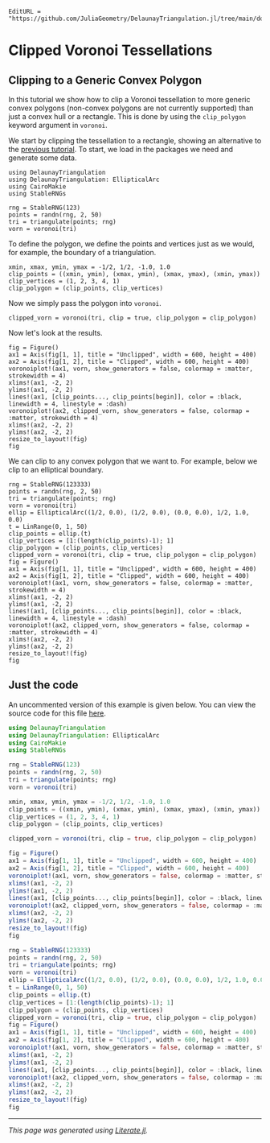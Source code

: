 ```@meta
EditURL = "https://github.com/JuliaGeometry/DelaunayTriangulation.jl/tree/main/docs/src/literate_tutorials/clipped_polygon.jl"
```

# Clipped Voronoi Tessellations
## Clipping to a Generic Convex Polygon

In this tutorial we show how to clip a Voronoi tessellation to
more generic convex polygons (non-convex polygons are not currently supported) than just a convex hull or a rectangle. This is
done by using the `clip_polygon` keyword argument in `voronoi`.

We start by clipping the tessellation to a rectangle, showing an alternative
to the [previous tutorial](clipped_rectangle.md). To start, we load in the packages
we need and generate some data.

````@example clipped_polygon
using DelaunayTriangulation
using DelaunayTriangulation: EllipticalArc
using CairoMakie
using StableRNGs

rng = StableRNG(123)
points = randn(rng, 2, 50)
tri = triangulate(points; rng)
vorn = voronoi(tri)
````

To define the polygon, we define the points and vertices just as we would, for example,
the boundary of a triangulation.

````@example clipped_polygon
xmin, xmax, ymin, ymax = -1/2, 1/2, -1.0, 1.0
clip_points = ((xmin, ymin), (xmax, ymin), (xmax, ymax), (xmin, ymax))
clip_vertices = (1, 2, 3, 4, 1)
clip_polygon = (clip_points, clip_vertices)
````

Now we simply pass the polygon into `voronoi`.

````@example clipped_polygon
clipped_vorn = voronoi(tri, clip = true, clip_polygon = clip_polygon)
````

Now let's look at the results.

````@example clipped_polygon
fig = Figure()
ax1 = Axis(fig[1, 1], title = "Unclipped", width = 600, height = 400)
ax2 = Axis(fig[1, 2], title = "Clipped", width = 600, height = 400)
voronoiplot!(ax1, vorn, show_generators = false, colormap = :matter, strokewidth = 4)
xlims!(ax1, -2, 2)
ylims!(ax1, -2, 2)
lines!(ax1, [clip_points..., clip_points[begin]], color = :black, linewidth = 4, linestyle = :dash)
voronoiplot!(ax2, clipped_vorn, show_generators = false, colormap = :matter, strokewidth = 4)
xlims!(ax2, -2, 2)
ylims!(ax2, -2, 2)
resize_to_layout!(fig)
fig
````

We can clip to any convex polygon that we want to. For example, below we clip to an elliptical boundary.

````@example clipped_polygon
rng = StableRNG(123333)
points = randn(rng, 2, 50)
tri = triangulate(points; rng)
vorn = voronoi(tri)
ellip = EllipticalArc((1/2, 0.0), (1/2, 0.0), (0.0, 0.0), 1/2, 1.0, 0.0)
t = LinRange(0, 1, 50)
clip_points = ellip.(t)
clip_vertices = [1:(length(clip_points)-1); 1]
clip_polygon = (clip_points, clip_vertices)
clipped_vorn = voronoi(tri, clip = true, clip_polygon = clip_polygon)
fig = Figure()
ax1 = Axis(fig[1, 1], title = "Unclipped", width = 600, height = 400)
ax2 = Axis(fig[1, 2], title = "Clipped", width = 600, height = 400)
voronoiplot!(ax1, vorn, show_generators = false, colormap = :matter, strokewidth = 4)
xlims!(ax1, -2, 2)
ylims!(ax1, -2, 2)
lines!(ax1, [clip_points..., clip_points[begin]], color = :black, linewidth = 4, linestyle = :dash)
voronoiplot!(ax2, clipped_vorn, show_generators = false, colormap = :matter, strokewidth = 4)
xlims!(ax2, -2, 2)
ylims!(ax2, -2, 2)
resize_to_layout!(fig)
fig
````

## Just the code
An uncommented version of this example is given below.
You can view the source code for this file [here](https://github.com/JuliaGeometry/DelaunayTriangulation.jl/tree/main/docs/src/literate_tutorials/clipped_polygon.jl).

```julia
using DelaunayTriangulation
using DelaunayTriangulation: EllipticalArc
using CairoMakie
using StableRNGs

rng = StableRNG(123)
points = randn(rng, 2, 50)
tri = triangulate(points; rng)
vorn = voronoi(tri)

xmin, xmax, ymin, ymax = -1/2, 1/2, -1.0, 1.0
clip_points = ((xmin, ymin), (xmax, ymin), (xmax, ymax), (xmin, ymax))
clip_vertices = (1, 2, 3, 4, 1)
clip_polygon = (clip_points, clip_vertices)

clipped_vorn = voronoi(tri, clip = true, clip_polygon = clip_polygon)

fig = Figure()
ax1 = Axis(fig[1, 1], title = "Unclipped", width = 600, height = 400)
ax2 = Axis(fig[1, 2], title = "Clipped", width = 600, height = 400)
voronoiplot!(ax1, vorn, show_generators = false, colormap = :matter, strokewidth = 4)
xlims!(ax1, -2, 2)
ylims!(ax1, -2, 2)
lines!(ax1, [clip_points..., clip_points[begin]], color = :black, linewidth = 4, linestyle = :dash)
voronoiplot!(ax2, clipped_vorn, show_generators = false, colormap = :matter, strokewidth = 4)
xlims!(ax2, -2, 2)
ylims!(ax2, -2, 2)
resize_to_layout!(fig)
fig

rng = StableRNG(123333)
points = randn(rng, 2, 50)
tri = triangulate(points; rng)
vorn = voronoi(tri)
ellip = EllipticalArc((1/2, 0.0), (1/2, 0.0), (0.0, 0.0), 1/2, 1.0, 0.0)
t = LinRange(0, 1, 50)
clip_points = ellip.(t)
clip_vertices = [1:(length(clip_points)-1); 1]
clip_polygon = (clip_points, clip_vertices)
clipped_vorn = voronoi(tri, clip = true, clip_polygon = clip_polygon)
fig = Figure()
ax1 = Axis(fig[1, 1], title = "Unclipped", width = 600, height = 400)
ax2 = Axis(fig[1, 2], title = "Clipped", width = 600, height = 400)
voronoiplot!(ax1, vorn, show_generators = false, colormap = :matter, strokewidth = 4)
xlims!(ax1, -2, 2)
ylims!(ax1, -2, 2)
lines!(ax1, [clip_points..., clip_points[begin]], color = :black, linewidth = 4, linestyle = :dash)
voronoiplot!(ax2, clipped_vorn, show_generators = false, colormap = :matter, strokewidth = 4)
xlims!(ax2, -2, 2)
ylims!(ax2, -2, 2)
resize_to_layout!(fig)
fig
```

---

*This page was generated using [Literate.jl](https://github.com/fredrikekre/Literate.jl).*

